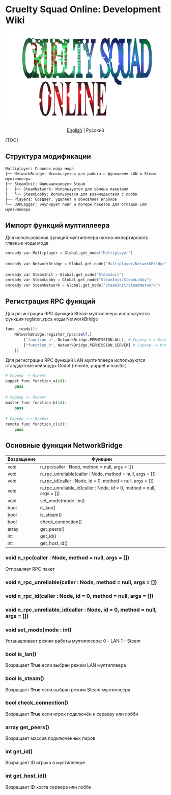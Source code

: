 # Cruelty Squad Online: Development Wiki

<div align="center">

<img src="crus_online_logo.png" width="600" alt="Cruelty Squad Online logo">

[English](WIKI.md) | Русский

</div>

[TOC]

## Структура модификации

```
Multiplayer: Главная нода мода
├── NetworkBridge: Используется для работы с функциями LAN и Steam мултиплеера
├── SteamInit: Инициализирует Steam
│   ├── SteamNetwork: Используется для обмена пакетами
│   └── SteamLobby: Используется для взаимодествия с лобби
├── Players: Создает, удаляет и обновляет игроков
└── UDPLagger: Эмулирует пинг и потерю пакетов для отладки LAN мултиплеера
```

## Импорт функций мултиплеера
Для использования функций мултиплеера нужно импортировать главные ноды мода
``` python
onready var Multiplayer = Global.get_node("Multiplayer")

onready var NetworkBridge = Global.get_node("Multiplayer/NetworkBridge")

onready var SteamInit = Global.get_node("SteamInit")
onready var SteamLobby = Global.get_node("SteamInit/SteamLobby")
onready var SteamNetwork = Global.get_node("SteamInit/SteamNetwork")
```

## Регистрация RPC функций
Для регистрации RPC функций Steam мултиплеера используются функция register_rpcs ноды NetworkBridge

``` python
func _ready():
	NetworkBridge.register_rpcs(self,[
		["function_a", NetworkBridge.PERMISSION.ALL], # Сервер <-> Клиент
		["function_b", NetworkBridge.PERMISSION.SERVER] # Сервер -> Клиент
	])
```

Для регистрации RPC функций LAN мултиплеера используются стандартные кейворды Godot (remote, puppet и master)

``` python
# Сервер -> Клиент
puppet func function_a(id):
	pass

# Сервер <- Клиент
master func function_b(id):
	pass

# Сервер <-> Клиент
remote func function_с(id):
	pass
```

## Основные функции NetworkBridge

|Возращение|Функции|
|--------|--------|
|void    |n_rpc(caller : Node, method = null, args = [])|
|void    |n_rpc_unreliable(caller : Node, method = null, args = [])|
|void    |n_rpc_id(caller : Node, id = 0, method = null, args = [])|
|void    |n_rpc_unreliable_id(caller : Node, id = 0, method = null, args = [])|
|void    |set_mode(mode : int)|
|bool    |is_lan()|
|bool    |is_steam()|
|bool    |check_connection()|
|array   |get_peers()|
|int     |get_id()|
|int     |get_host_id()|

### void n\_rpc(caller : Node, method = null, args = [])
Отправляет RPC пакет
### void n\_rpc\_unreliable(caller : Node, method = null, args = [])
### void n\_rpc\_id(caller : Node, id = 0, method = null, args = [])
### void n\_rpc\_unreliable\_id(caller : Node, id = 0, method = null, args = [])
### void set\_mode(mode : int)
Устанавливает режим работы мултиплеера:
0 - LAN
1 - Steam
### bool is\_lan()
Возращает **True** если выбран режим LAN мултиплеера
### bool is\_steam()
Возращает **True** если выбран режим Steam мултиплеера
### bool check\_connection()
Возращает **True** если игрок подключён к серверу или лобби
### array get\_peers()
Возращает массив подключённых пиров
### int get\_id()
Возращает ID игрока в мултиплеере
### int get\_host\_id()
Возращает ID хоста сервера или лобби
